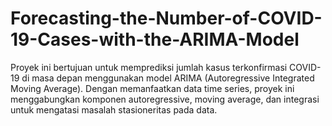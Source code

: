 # Forecasting-the-Number-of-COVID-19-Cases-with-the-ARIMA-Model
Proyek ini bertujuan untuk memprediksi jumlah kasus terkonfirmasi COVID-19 di masa depan menggunakan model ARIMA (Autoregressive Integrated Moving Average). Dengan memanfaatkan data time series, proyek ini menggabungkan komponen autoregressive, moving average, dan integrasi untuk mengatasi masalah stasioneritas pada data.
